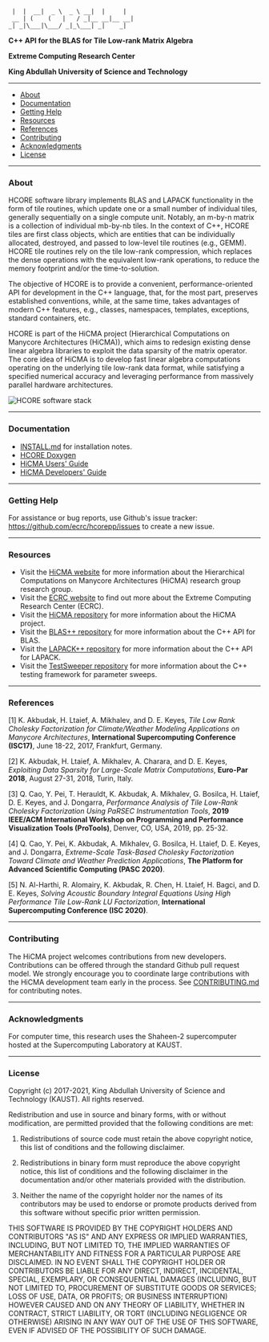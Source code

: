 
     |  |  __|  _ \  _ \ __|  |     |
     __ | (    (   |   / _|__ __|__ __|
    _| _|\___|\___/ _|_\___| _|    _|

**C++ API for the BLAS for Tile Low-rank Matrix Algebra**

**Extreme Computing Research Center**

**King Abdullah University of Science and Technology**

* * *

- [About](#about)
- [Documentation](#documentation)
- [Getting Help](#getting-help)
- [Resources](#resources)
- [References](#references)
- [Contributing](#contributing)
- [Acknowledgments](#acknowledgments)
- [License](#license)

* * *

### About

HCORE software library implements BLAS and LAPACK functionality in the form of
tile routines, which update one or a small number of individual tiles, generally
sequentially on a single compute unit. Notably, an m-by-n matrix is a collection
of individual mb-by-nb tiles. In the context of C++, HCORE tiles are first class
objects, which are entities that can be individually allocated, destroyed, and
passed to low-level tile routines (e.g., GEMM). HCORE tile routines rely on the
tile low-rank compression, which replaces the dense operations with the
equivalent low-rank operations, to reduce the memory footprint and/or the
time-to-solution.

The objective of HCORE is to provide a convenient, performance-oriented API for
development in the C++ language, that, for the most part, preserves established
conventions, while, at the same time, takes advantages of modern C++ features,
e.g., classes, namespaces, templates, exceptions, standard containers, etc.

HCORE is part of the HiCMA project (Hierarchical Computations on Manycore
Architectures (HiCMA)), which aims to redesign existing dense linear algebra
libraries to exploit the data sparsity of the matrix operator. The core idea of
HiCMA is to develop fast linear algebra computations operating on the underlying
tile low-rank data format, while satisfying a specified numerical accuracy and
leveraging performance from massively parallel hardware architectures.

![HCORE software stack](http://ecrc.github.io/hcorepp/artwork/github/software_stack.png)
* * *

### Documentation

* [INSTALL.md](INSTALL.md) for installation notes.
* [HCORE Doxygen](https://ecrc.github.io/hcorepp/)
* [HiCMA Users' Guide]()
* [HiCMA Developers' Guide]()

* * *

### Getting Help

For assistance or bug reports, use Github's issue tracker:
https://github.com/ecrc/hcorepp/issues to create a new issue.

* * *

### Resources

* Visit the [HiCMA website](https://cemse.kaust.edu.sa/hicma)
  for more information about the Hierarchical Computations on Manycore
  Architectures (HiCMA) research group research group.
* Visit the [ECRC website](https://cemse.kaust.edu.sa/ecrc)
  to find out more about the Extreme Computing Research Center (ECRC).
* Visit the [HiCMA repository](https://github.com/ecrc/hicmapp)
  for more information about the HiCMA project.
* Visit the [BLAS++ repository](https://bitbucket.org/icl/blaspp)
  for more information about the C++ API for BLAS.
* Visit the [LAPACK++ repository](https://bitbucket.org/icl/lapackpp)
  for more information about the C++ API for LAPACK.
* Visit the [TestSweeper repository](https://bitbucket.org/icl/testsweeper)
  for more information about the C++ testing framework for parameter sweeps.

* * *

### References

[1] K. Akbudak, H. Ltaief, A. Mikhalev, and D. E. Keyes,
*Tile Low Rank Cholesky Factorization for Climate/Weather Modeling Applications
on Manycore Architectures*, **International Supercomputing Conference (ISC17)**,
June 18-22, 2017, Frankfurt, Germany.

[2] K. Akbudak, H. Ltaief, A. Mikhalev, A. Charara, and D. E. Keyes,
*Exploiting Data Sparsity for Large-Scale Matrix Computations*,
**Euro-Par 2018**, August 27-31, 2018, Turin, Italy.

[3] Q. Cao, Y. Pei, T. Herauldt, K. Akbudak, A. Mikhalev, G. Bosilca, H. Ltaief,
D. E. Keyes, and J. Dongarra, *Performance Analysis of Tile Low-Rank Cholesky
Factorization Using PaRSEC Instrumentation Tools*,
**2019 IEEE/ACM International Workshop on Programming and Performance
Visualization Tools (ProTools)**, Denver, CO, USA, 2019, pp. 25-32.

[4] Q. Cao, Y. Pei, K. Akbudak, A. Mikhalev, G. Bosilca, H. Ltaief, D. E. Keyes,
and J. Dongarra, *Extreme-Scale Task-Based Cholesky Factorization Toward Climate
and Weather Prediction Applications*, **The Platform for Advanced Scientific
Computing (PASC 2020)**.

[5] N. Al-Harthi, R. Alomairy, K. Akbudak, R. Chen, H. Ltaief, H. Bagci,
and D. E. Keyes, *Solving Acoustic Boundary Integral Equations Using High
Performance Tile Low-Rank LU Factorization*, **International Supercomputing
Conference (ISC 2020)**.

* * *

### Contributing

The HiCMA project welcomes contributions from new developers. Contributions can
be offered through the standard Github pull request model. We strongly encourage
you to coordinate large contributions with the HiCMA development team early in
the process. See [CONTRIBUTING.md](CONTRIBUTING.md) for contributing notes.

* * *

### Acknowledgments

For computer time, this research uses the Shaheen-2 supercomputer hosted at the
Supercomputing Laboratory at KAUST.

* * *

### License

Copyright (c) 2017-2021, King Abdullah University of Science and Technology
(KAUST). All rights reserved.

Redistribution and use in source and binary forms, with or without
modification, are permitted provided that the following conditions are met:

1. Redistributions of source code must retain the above copyright notice, this
   list of conditions and the following disclaimer.

2. Redistributions in binary form must reproduce the above copyright notice,
   this list of conditions and the following disclaimer in the documentation
   and/or other materials provided with the distribution.

3. Neither the name of the copyright holder nor the names of its
   contributors may be used to endorse or promote products derived from
   this software without specific prior written permission.

THIS SOFTWARE IS PROVIDED BY THE COPYRIGHT HOLDERS AND CONTRIBUTORS "AS IS"
AND ANY EXPRESS OR IMPLIED WARRANTIES, INCLUDING, BUT NOT LIMITED TO, THE
IMPLIED WARRANTIES OF MERCHANTABILITY AND FITNESS FOR A PARTICULAR PURPOSE ARE
DISCLAIMED. IN NO EVENT SHALL THE COPYRIGHT HOLDER OR CONTRIBUTORS BE LIABLE
FOR ANY DIRECT, INDIRECT, INCIDENTAL, SPECIAL, EXEMPLARY, OR CONSEQUENTIAL
DAMAGES (INCLUDING, BUT NOT LIMITED TO, PROCUREMENT OF SUBSTITUTE GOODS OR
SERVICES; LOSS OF USE, DATA, OR PROFITS; OR BUSINESS INTERRUPTION) HOWEVER
CAUSED AND ON ANY THEORY OF LIABILITY, WHETHER IN CONTRACT, STRICT LIABILITY,
OR TORT (INCLUDING NEGLIGENCE OR OTHERWISE) ARISING IN ANY WAY OUT OF THE USE
OF THIS SOFTWARE, EVEN IF ADVISED OF THE POSSIBILITY OF SUCH DAMAGE.
